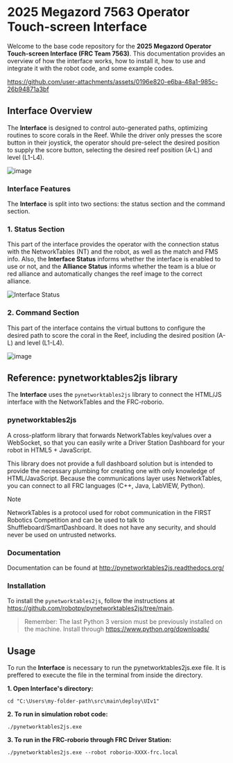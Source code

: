 
# 2025 Megazord 7563 Operator Touch-screen Interface

Welcome to the base code repository for the **2025 Megazord Operator Touch-screen Interface (FRC Team 7563)**. This documentation provides an overview of how the interface works, how to install it, how to use and integrate it with the robot code, and some example codes.



https://github.com/user-attachments/assets/0196e820-e6ba-48a1-985c-26b94871a3bf



## Interface Overview

The **Interface** is designed to control auto-generated paths, optimizing routines to score corals in the Reef. While the driver only presses the score button in their joystick, the operator should pre-select the desired position to supply the score button, selecting the desired reef position (A-L) and level (L1-L4). 

![image](https://github.com/user-attachments/assets/f7de2333-f88d-40c6-ad17-63a09cdee125) 

### Interface Features

The **Interface** is split into two sections: the status section and the command section.

### 1. **Status Section**

This part of the interface provides the operator with the connection status with the NetworkTables (NT) and the robot, as well as the match and FMS info. Also, the **Interface Status** informs whether the interface is enabled to use or not, and the **Alliance Status** informs whether the team is a blue or red alliance and automatically changes the reef image to the correct alliance.

![Interface Status](https://github.com/user-attachments/assets/17f87dc1-76c1-4ed6-a6f7-b9c8ae770713)

### 2. **Command Section**

This part of the interface contains the virtual buttons to configure the desired path to score the coral in the Reef, including the desired position (A-L) and level (L1-L4).

![image](https://github.com/user-attachments/assets/dd7888c3-ff02-4e8b-b509-e23b2e734a95)


## Reference: pynetworktables2js library

The **Interface** uses the `pynetworktables2js` library to connect the HTML/JS interface with the NetworkTables and the FRC-roborio.

### pynetworktables2js

A cross-platform library that forwards NetworkTables key/values over a WebSocket, so that you can easily write a Driver Station Dashboard for your robot in HTML5 + JavaScript.

This library does not provide a full dashboard solution but is intended to provide the necessary plumbing for creating one with only knowledge of HTML/JavaScript. Because the communications layer uses NetworkTables, you can connect to all FRC languages (C++, Java, LabVIEW, Python).

Note

NetworkTables is a protocol used for robot communication in the FIRST Robotics Competition and can be used to talk to Shuffleboard/SmartDashboard. It does not have any security, and should never be used on untrusted networks.

### Documentation

Documentation can be found at http://pynetworktables2js.readthedocs.org/

### Installation

To install the `pynetworktables2js`, follow the instructions at https://github.com/robotpy/pynetworktables2js/tree/main.

> Remember: The last Python 3 version must be previously installed on the machine. Install through https://www.python.org/downloads/

## Usage

To run the **Interface** is necessary to run the pynetworktables2js.exe file. It is preffered to execute the file in the terminal from inside the directory.

**1. Open Interface's directory:**
```
cd "C:\Users\my-folder-path\src\main\deploy\UIv1"
```

**2. To run in simulation robot code:**
```
./pynetworktables2js.exe
```

**3. To run in the FRC-roborio through FRC Driver Station:**
```
./pynetworktables2js.exe --robot roborio-XXXX-frc.local
```
